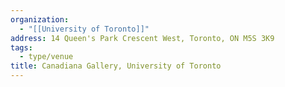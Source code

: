 ```yaml
---
organization:
  - "[[University of Toronto]]"
address: 14 Queen's Park Crescent West, Toronto, ON M5S 3K9
tags:
  - type/venue
title: Canadiana Gallery, University of Toronto
---
```


